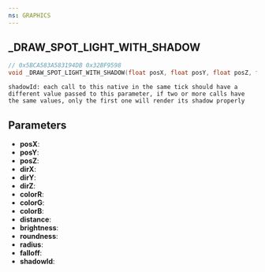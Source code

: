 ```yaml
---
ns: GRAPHICS
---
```

## _DRAW_SPOT_LIGHT_WITH_SHADOW

```c
// 0x5BCA583A583194DB 0x32BF9598
void _DRAW_SPOT_LIGHT_WITH_SHADOW(float posX, float posY, float posZ, float dirX, float dirY, float dirZ, int colorR, int colorG, int colorB, float distance, float brightness, float roundness, float radius, float falloff, int shadowId);
```

```
shadowId: each call to this native in the same tick should have a different value passed to this parameter, if two or more calls have the same values, only the first one will render its shadow properly  
```

## Parameters
* **posX**: 
* **posY**: 
* **posZ**: 
* **dirX**: 
* **dirY**: 
* **dirZ**: 
* **colorR**: 
* **colorG**: 
* **colorB**: 
* **distance**: 
* **brightness**: 
* **roundness**: 
* **radius**: 
* **falloff**: 
* **shadowId**: 

